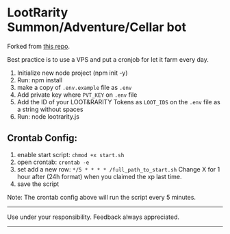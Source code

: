 # LootRarity Summon/Adventure/Cellar bot

Forked from [this repo](https://github.com/blascokoa/LootRarityFarmer).

Best practice is to use a VPS and put a cronjob for let it farm every day.

 1. Initialize new node project (npm init -y)
 2. Run: npm install
 3. make a copy of `.env.example` file as `.env`
 4. Add private key where ``PVT_KEY`` on ``.env`` file
 5. Add the ID of your LOOT&RARITY Tokens as ``LOOT_IDS`` on the ``.env`` file as a string without spaces
 6. Run: node lootrarity.js
 
## Crontab Config:

1. enable start script: `chmod +x start.sh`
2. open crontab: `crontab -e`
3. set add a new row: `*/5 * * * * /full_path_to_start.sh` Change X for 1 hour after (24h format) when you claimed the xp last time.
5. save the script

Note: The crontab config above will run the script every 5 minutes.

---
Use under your responsibility. Feedback always appreciated.

---

